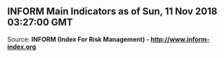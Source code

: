 ## INFORM Main Indicators as of Sun, 11 Nov 2018 03:27:00 GMT

Source: **INFORM (Index For Risk Management) - http://www.inform-index.org**